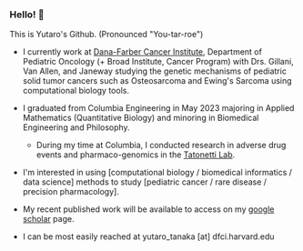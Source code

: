 ### Hello! 👋

This is Yutaro's Github. (Pronounced "You-tar-roe") 

- I currently work at [Dana-Farber Cancer Institute](https://vanallenlab.dana-farber.org/), Department of Pediatric Oncology (+ Broad Institute, Cancer Program) with Drs. Gillani, Van Allen, and Janeway studying the genetic mechanisms of pediatric solid tumor cancers such as Osteosarcoma and Ewing's Sarcoma using computational biology tools.
- I graduated from Columbia Engineering in May 2023 majoring in Applied Mathematics (Quantitative Biology) and minoring in Biomedical Engineering and Philosophy.
  - During my time at Columbia, I conducted research in adverse drug events and pharmaco-genomics in the [Tatonetti Lab](https://tatonettilab.org). 

- I'm interested in using [computational biology / biomedical informatics / data science] methods to study [pediatric cancer / rare disease / precision pharmacology].
- My recent published work will be available to access on my [google scholar](https://scholar.google.com/citations?user=w7241CQAAAAJ&hl=en) page. 
- I can be most easily reached at yutaro_tanaka [at] dfci.harvard.edu


<!--
**yutaro-tanaka-yt2705/yutaro-tanaka-yt2705** is a ✨ _special_ ✨ repository because its `README.md` (this file) appears on your GitHub profile.

Here are some ideas to get you started:

- 🔭 I’m currently working on ...
- 🌱 I’m currently learning ...
- 👯 I’m looking to collaborate on ...
- 🤔 I’m looking for help with ...
- 💬 Ask me about ...
- 📫 How to reach me: ...
- 😄 Pronouns: ...
- ⚡ Fun fact: ...
-->
